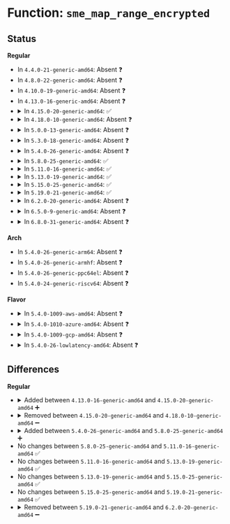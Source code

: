 # Function: <code>sme_map_range_encrypted</code>

## Status
<b>Regular</b>
<ul>
<li>
In <code>4.4.0-21-generic-amd64</code>: Absent ❓
</li>
<li>
In <code>4.8.0-22-generic-amd64</code>: Absent ❓
</li>
<li>
In <code>4.10.0-19-generic-amd64</code>: Absent ❓
</li>
<li>
In <code>4.13.0-16-generic-amd64</code>: Absent ❓
</li>
<li>
<details>
<summary>In <code>4.15.0-20-generic-amd64</code>: ✅</summary>

```c
void sme_map_range_encrypted(struct sme_populate_pgd_data * ppd)
```

```json
{
  "name": "sme_map_range_encrypted",
  "collision_type": "Unique Static",
  "inline_type": "No",
  "funcs": [
    {
      "addr": 18446744071602724195,
      "name": "sme_map_range_encrypted",
      "external": false,
      "loc": "arch/x86/mm/mem_encrypt.c:671",
      "file": "arch/x86/mm/mem_encrypt.c",
      "inline": "seen, unknown",
      "caller_inline": [],
      "caller_func": [
        "arch/x86/mm/mem_encrypt.c:sme_encrypt_kernel",
        "arch/x86/mm/mem_encrypt.c:sme_encrypt_kernel"
      ]
    }
  ],
  "symbols": [
    {
      "addr": 18446744071602724195,
      "name": "sme_map_range_encrypted",
      "section": ".init.text",
      "bind": "STB_LOCAL",
      "size": 29
    }
  ]
}
```
</details>
</li>
<li>
<details>
<summary>In <code>4.18.0-10-generic-amd64</code>: Absent ❓</summary>

```json
{
  "name": "sme_map_range_encrypted",
  "collision_type": "Unique Static",
  "inline_type": "Full",
  "funcs": [
    {
      "addr": 18446744071602898268,
      "name": "sme_map_range_encrypted",
      "external": false,
      "loc": "arch/x86/mm/mem_encrypt_identity.c:217",
      "file": "arch/x86/mm/mem_encrypt_identity.c",
      "inline": "not declared, inlined",
      "caller_inline": [
        "arch/x86/mm/mem_encrypt_identity.c:sme_encrypt_kernel",
        "arch/x86/mm/mem_encrypt_identity.c:sme_encrypt_kernel"
      ],
      "caller_func": []
    }
  ],
  "symbols": []
}
```
</details>
</li>
<li>
<details>
<summary>In <code>5.0.0-13-generic-amd64</code>: Absent ❓</summary>

```json
{
  "name": "sme_map_range_encrypted",
  "collision_type": "Unique Static",
  "inline_type": "Full",
  "funcs": [
    {
      "addr": 18446744071604695652,
      "name": "sme_map_range_encrypted",
      "external": false,
      "loc": "arch/x86/mm/mem_encrypt_identity.c:218",
      "file": "arch/x86/mm/mem_encrypt_identity.c",
      "inline": "not declared, inlined",
      "caller_inline": [
        "arch/x86/mm/mem_encrypt_identity.c:sme_encrypt_kernel",
        "arch/x86/mm/mem_encrypt_identity.c:sme_encrypt_kernel"
      ],
      "caller_func": []
    }
  ],
  "symbols": []
}
```
</details>
</li>
<li>
<details>
<summary>In <code>5.3.0-18-generic-amd64</code>: Absent ❓</summary>

```json
{
  "name": "sme_map_range_encrypted",
  "collision_type": "Unique Static",
  "inline_type": "Full",
  "funcs": [
    {
      "addr": 18446744071604795706,
      "name": "sme_map_range_encrypted",
      "external": false,
      "loc": "arch/x86/mm/mem_encrypt_identity.c:228",
      "file": "arch/x86/mm/mem_encrypt_identity.c",
      "inline": "not declared, inlined",
      "caller_inline": [
        "arch/x86/mm/mem_encrypt_identity.c:sme_encrypt_kernel",
        "arch/x86/mm/mem_encrypt_identity.c:sme_encrypt_kernel"
      ],
      "caller_func": []
    }
  ],
  "symbols": []
}
```
</details>
</li>
<li>
<details>
<summary>In <code>5.4.0-26-generic-amd64</code>: Absent ❓</summary>

```json
{
  "name": "sme_map_range_encrypted",
  "collision_type": "Unique Static",
  "inline_type": "Full",
  "funcs": [
    {
      "addr": 18446744071604821438,
      "name": "sme_map_range_encrypted",
      "external": false,
      "loc": "arch/x86/mm/mem_encrypt_identity.c:228",
      "file": "arch/x86/mm/mem_encrypt_identity.c",
      "inline": "not declared, inlined",
      "caller_inline": [
        "arch/x86/mm/mem_encrypt_identity.c:sme_encrypt_kernel",
        "arch/x86/mm/mem_encrypt_identity.c:sme_encrypt_kernel"
      ],
      "caller_func": []
    }
  ],
  "symbols": []
}
```
</details>
</li>
<li>
<details>
<summary>In <code>5.8.0-25-generic-amd64</code>: ✅</summary>

```c
void sme_map_range_encrypted(struct sme_populate_pgd_data * ppd)
```

```json
{
  "name": "sme_map_range_encrypted",
  "collision_type": "Unique Static",
  "inline_type": "No",
  "funcs": [
    {
      "addr": 18446744071609159278,
      "name": "sme_map_range_encrypted",
      "external": false,
      "loc": "arch/x86/mm/mem_encrypt_identity.c:228",
      "file": "arch/x86/mm/mem_encrypt_identity.c",
      "inline": "seen, unknown",
      "caller_inline": [],
      "caller_func": [
        "arch/x86/mm/mem_encrypt_identity.c:sme_encrypt_kernel",
        "arch/x86/mm/mem_encrypt_identity.c:sme_encrypt_kernel"
      ]
    }
  ],
  "symbols": [
    {
      "addr": 18446744071609159278,
      "name": "sme_map_range_encrypted",
      "section": ".init.text",
      "bind": "STB_LOCAL",
      "size": 29
    }
  ]
}
```
</details>
</li>
<li>
<details>
<summary>In <code>5.11.0-16-generic-amd64</code>: ✅</summary>

```c
void sme_map_range_encrypted(struct sme_populate_pgd_data * ppd)
```

```json
{
  "name": "sme_map_range_encrypted",
  "collision_type": "Unique Static",
  "inline_type": "No",
  "funcs": [
    {
      "addr": 18446744071612229876,
      "name": "sme_map_range_encrypted",
      "external": false,
      "loc": "arch/x86/mm/mem_encrypt_identity.c:228",
      "file": "arch/x86/mm/mem_encrypt_identity.c",
      "inline": "seen, unknown",
      "caller_inline": [],
      "caller_func": [
        "arch/x86/mm/mem_encrypt_identity.c:sme_encrypt_kernel",
        "arch/x86/mm/mem_encrypt_identity.c:sme_encrypt_kernel"
      ]
    }
  ],
  "symbols": [
    {
      "addr": 18446744071612229876,
      "name": "sme_map_range_encrypted",
      "section": ".init.text",
      "bind": "STB_LOCAL",
      "size": 29
    }
  ]
}
```
</details>
</li>
<li>
<details>
<summary>In <code>5.13.0-19-generic-amd64</code>: ✅</summary>

```c
void sme_map_range_encrypted(struct sme_populate_pgd_data * ppd)
```

```json
{
  "name": "sme_map_range_encrypted",
  "collision_type": "Unique Static",
  "inline_type": "No",
  "funcs": [
    {
      "addr": 18446744071614370622,
      "name": "sme_map_range_encrypted",
      "external": false,
      "loc": "arch/x86/mm/mem_encrypt_identity.c:228",
      "file": "arch/x86/mm/mem_encrypt_identity.c",
      "inline": "seen, unknown",
      "caller_inline": [],
      "caller_func": [
        "arch/x86/mm/mem_encrypt_identity.c:sme_encrypt_kernel",
        "arch/x86/mm/mem_encrypt_identity.c:sme_encrypt_kernel"
      ]
    }
  ],
  "symbols": [
    {
      "addr": 18446744071614370622,
      "name": "sme_map_range_encrypted",
      "section": ".init.text",
      "bind": "STB_LOCAL",
      "size": 29
    }
  ]
}
```
</details>
</li>
<li>
<details>
<summary>In <code>5.15.0-25-generic-amd64</code>: ✅</summary>

```c
void sme_map_range_encrypted(struct sme_populate_pgd_data * ppd)
```

```json
{
  "name": "sme_map_range_encrypted",
  "collision_type": "Unique Static",
  "inline_type": "No",
  "funcs": [
    {
      "addr": 18446744071615302600,
      "name": "sme_map_range_encrypted",
      "external": false,
      "loc": "arch/x86/mm/mem_encrypt_identity.c:237",
      "file": "arch/x86/mm/mem_encrypt_identity.c",
      "inline": "seen, unknown",
      "caller_inline": [],
      "caller_func": [
        "arch/x86/mm/mem_encrypt_identity.c:sme_encrypt_kernel",
        "arch/x86/mm/mem_encrypt_identity.c:sme_encrypt_kernel"
      ]
    }
  ],
  "symbols": [
    {
      "addr": 18446744071615302600,
      "name": "sme_map_range_encrypted",
      "section": ".init.text",
      "bind": "STB_LOCAL",
      "size": 29
    }
  ]
}
```
</details>
</li>
<li>
<details>
<summary>In <code>5.19.0-21-generic-amd64</code>: ✅</summary>

```c
void sme_map_range_encrypted(struct sme_populate_pgd_data * ppd)
```

```json
{
  "name": "sme_map_range_encrypted",
  "collision_type": "Unique Static",
  "inline_type": "No",
  "funcs": [
    {
      "addr": 18446744071617082893,
      "name": "sme_map_range_encrypted",
      "external": false,
      "loc": "arch/x86/mm/mem_encrypt_identity.c:240",
      "file": "arch/x86/mm/mem_encrypt_identity.c",
      "inline": "seen, unknown",
      "caller_inline": [],
      "caller_func": [
        "arch/x86/mm/mem_encrypt_identity.c:sme_encrypt_kernel",
        "arch/x86/mm/mem_encrypt_identity.c:sme_encrypt_kernel"
      ]
    }
  ],
  "symbols": [
    {
      "addr": 18446744071617082893,
      "name": "sme_map_range_encrypted",
      "section": ".init.text",
      "bind": "STB_LOCAL",
      "size": 39
    }
  ]
}
```
</details>
</li>
<li>
<details>
<summary>In <code>6.2.0-20-generic-amd64</code>: Absent ❓</summary>

```json
{
  "name": "sme_map_range_encrypted",
  "collision_type": "Unique Static",
  "inline_type": "Full",
  "funcs": [
    {
      "addr": 18446744071627738931,
      "name": "sme_map_range_encrypted",
      "external": false,
      "loc": "arch/x86/mm/mem_encrypt_identity.c:240",
      "file": "arch/x86/mm/mem_encrypt_identity.c",
      "inline": "not declared, inlined",
      "caller_inline": [
        "arch/x86/mm/mem_encrypt_identity.c:sme_encrypt_kernel",
        "arch/x86/mm/mem_encrypt_identity.c:sme_encrypt_kernel"
      ],
      "caller_func": []
    }
  ],
  "symbols": []
}
```
</details>
</li>
<li>
<details>
<summary>In <code>6.5.0-9-generic-amd64</code>: Absent ❓</summary>

```json
{
  "name": "sme_map_range_encrypted",
  "collision_type": "Unique Static",
  "inline_type": "Full",
  "funcs": [
    {
      "addr": 18446744071619498048,
      "name": "sme_map_range_encrypted",
      "external": false,
      "loc": "arch/x86/mm/mem_encrypt_identity.c:240",
      "file": "arch/x86/mm/mem_encrypt_identity.c",
      "inline": "not declared, inlined",
      "caller_inline": [
        "arch/x86/mm/mem_encrypt_identity.c:sme_encrypt_kernel",
        "arch/x86/mm/mem_encrypt_identity.c:sme_encrypt_kernel"
      ],
      "caller_func": []
    }
  ],
  "symbols": []
}
```
</details>
</li>
<li>
<details>
<summary>In <code>6.8.0-31-generic-amd64</code>: Absent ❓</summary>

```json
{
  "name": "sme_map_range_encrypted",
  "collision_type": "Unique Static",
  "inline_type": "Full",
  "funcs": [
    {
      "addr": 18446744071621794880,
      "name": "sme_map_range_encrypted",
      "external": false,
      "loc": "arch/x86/mm/mem_encrypt_identity.c:240",
      "file": "arch/x86/mm/mem_encrypt_identity.c",
      "inline": "not declared, inlined",
      "caller_inline": [
        "arch/x86/mm/mem_encrypt_identity.c:sme_encrypt_kernel",
        "arch/x86/mm/mem_encrypt_identity.c:sme_encrypt_kernel"
      ],
      "caller_func": []
    }
  ],
  "symbols": []
}
```
</details>
</li>
</ul>
<b>Arch</b>
<ul>
<li>
In <code>5.4.0-26-generic-arm64</code>: Absent ❓
</li>
<li>
In <code>5.4.0-26-generic-armhf</code>: Absent ❓
</li>
<li>
In <code>5.4.0-26-generic-ppc64el</code>: Absent ❓
</li>
<li>
In <code>5.4.0-24-generic-riscv64</code>: Absent ❓
</li>
</ul>
<b>Flavor</b>
<ul>
<li>
<details>
<summary>In <code>5.4.0-1009-aws-amd64</code>: Absent ❓</summary>

```json
{
  "name": "sme_map_range_encrypted",
  "collision_type": "Unique Static",
  "inline_type": "Full",
  "funcs": [
    {
      "addr": 18446744071604735318,
      "name": "sme_map_range_encrypted",
      "external": false,
      "loc": "arch/x86/mm/mem_encrypt_identity.c:228",
      "file": "arch/x86/mm/mem_encrypt_identity.c",
      "inline": "not declared, inlined",
      "caller_inline": [
        "arch/x86/mm/mem_encrypt_identity.c:sme_encrypt_kernel",
        "arch/x86/mm/mem_encrypt_identity.c:sme_encrypt_kernel"
      ],
      "caller_func": []
    }
  ],
  "symbols": []
}
```
</details>
</li>
<li>
<details>
<summary>In <code>5.4.0-1010-azure-amd64</code>: Absent ❓</summary>

```json
{
  "name": "sme_map_range_encrypted",
  "collision_type": "Unique Static",
  "inline_type": "Full",
  "funcs": [
    {
      "addr": 18446744071604702939,
      "name": "sme_map_range_encrypted",
      "external": false,
      "loc": "arch/x86/mm/mem_encrypt_identity.c:228",
      "file": "arch/x86/mm/mem_encrypt_identity.c",
      "inline": "not declared, inlined",
      "caller_inline": [
        "arch/x86/mm/mem_encrypt_identity.c:sme_encrypt_kernel",
        "arch/x86/mm/mem_encrypt_identity.c:sme_encrypt_kernel"
      ],
      "caller_func": []
    }
  ],
  "symbols": []
}
```
</details>
</li>
<li>
<details>
<summary>In <code>5.4.0-1009-gcp-amd64</code>: Absent ❓</summary>

```json
{
  "name": "sme_map_range_encrypted",
  "collision_type": "Unique Static",
  "inline_type": "Full",
  "funcs": [
    {
      "addr": 18446744071604812885,
      "name": "sme_map_range_encrypted",
      "external": false,
      "loc": "arch/x86/mm/mem_encrypt_identity.c:228",
      "file": "arch/x86/mm/mem_encrypt_identity.c",
      "inline": "not declared, inlined",
      "caller_inline": [
        "arch/x86/mm/mem_encrypt_identity.c:sme_encrypt_kernel",
        "arch/x86/mm/mem_encrypt_identity.c:sme_encrypt_kernel"
      ],
      "caller_func": []
    }
  ],
  "symbols": []
}
```
</details>
</li>
<li>
<details>
<summary>In <code>5.4.0-26-lowlatency-amd64</code>: Absent ❓</summary>

```json
{
  "name": "sme_map_range_encrypted",
  "collision_type": "Unique Static",
  "inline_type": "Full",
  "funcs": [
    {
      "addr": 18446744071604825595,
      "name": "sme_map_range_encrypted",
      "external": false,
      "loc": "arch/x86/mm/mem_encrypt_identity.c:228",
      "file": "arch/x86/mm/mem_encrypt_identity.c",
      "inline": "not declared, inlined",
      "caller_inline": [
        "arch/x86/mm/mem_encrypt_identity.c:sme_encrypt_kernel",
        "arch/x86/mm/mem_encrypt_identity.c:sme_encrypt_kernel"
      ],
      "caller_func": []
    }
  ],
  "symbols": []
}
```
</details>
</li>
</ul>

## Differences
<b>Regular</b>
<ul>
<li>
<details>
<summary>Added between <code>4.13.0-16-generic-amd64</code> and <code>4.15.0-20-generic-amd64</code> ➕</summary>

```c
void sme_map_range_encrypted(struct sme_populate_pgd_data * ppd)
```
</details>
</li>
<li>
<details>
<summary>Removed between <code>4.15.0-20-generic-amd64</code> and <code>4.18.0-10-generic-amd64</code> ➖</summary>

```c
void sme_map_range_encrypted(struct sme_populate_pgd_data * ppd)
```
</details>
</li>
<li>
<details>
<summary>Added between <code>5.4.0-26-generic-amd64</code> and <code>5.8.0-25-generic-amd64</code> ➕</summary>

```c
void sme_map_range_encrypted(struct sme_populate_pgd_data * ppd)
```
</details>
</li>
<li>
No changes between <code>5.8.0-25-generic-amd64</code> and <code>5.11.0-16-generic-amd64</code> ✅
</li>
<li>
No changes between <code>5.11.0-16-generic-amd64</code> and <code>5.13.0-19-generic-amd64</code> ✅
</li>
<li>
No changes between <code>5.13.0-19-generic-amd64</code> and <code>5.15.0-25-generic-amd64</code> ✅
</li>
<li>
No changes between <code>5.15.0-25-generic-amd64</code> and <code>5.19.0-21-generic-amd64</code> ✅
</li>
<li>
<details>
<summary>Removed between <code>5.19.0-21-generic-amd64</code> and <code>6.2.0-20-generic-amd64</code> ➖</summary>

```c
void sme_map_range_encrypted(struct sme_populate_pgd_data * ppd)
```
</details>
</li>
</ul>

